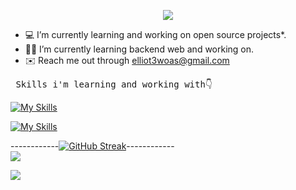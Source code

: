 <p align="center">
  <!-- Typing SVG by DenverCoder1 - https://github.com/DenverCoder1/readme-typing-svg -->
  <a href="https://github.com/DenverCoder1/readme-typing-svg">
    <img src="https://readme-typing-svg.demolab.com/?lines=elliot%20woas%20;back-end%20developer%20;&font=Fira%20Code&center=true&width=440&height=45&color=FA0606&vCenter=true&pause=1000&size=22" /></a>
</p>

- 💻 I’m currently learning and working on open source projects*.
- 🧑‍💻 I’m currently learning backend web and working on.
- ✉️ Reach me out through [elliot3woas@gmail.com](mailto:mahdi1382bbamdad@gmail.com)

<pre> Skills i'm learning and working with👇                            I know a little about and I worked👇</pre>

  [![My Skills](https://skillicons.dev/icons?i=js,ts,nodejs,express,mongodb,postman,postma,npm,prisma,py,solidity,sqlite&perline=12)](https://skillicons.dev)

[![My Skills](https://skillicons.dev/icons?i=git,github,linux,vercel,vscode,bots,postma,npm,vite,react,graphql,docker&perline=12)](https://skillicons.dev)

------------[![GitHub Streak](https://github-readme-streak-stats.herokuapp.com?user=elliotWoas&theme=react&hide_border=true&border_radius=4&card_width=684)](https://git.io/streak-stats)------------
<br>
![](http://github-profile-summary-cards.vercel.app/api/cards/stats?username=elliotWoas&theme=react)

![](https://user-images.githubusercontent.com/73097560/115834477-dbab4500-a447-11eb-908a-139a6edaec5c.gif)

